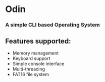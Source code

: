 # Odin
### A simple CLI based Operating System

## Features supported:
- Memory management
- Keyboard support
- Simple console interface
- Multi-threading
- FAT16 file system
